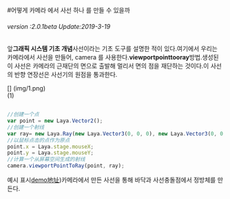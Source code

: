 #어떻게 카메라 에서 사선 하나 를 만들 수 있을까

###### *version :2.0.1beta   Update:2019-3-19*

앞**그래픽 시스템 기초 개념**사선이라는 기초 도구를 설명한 적이 있다.여기에서 우리는 카메라에서 사선을 만들어, camera 를 사용한다.**viewportpointtooray**방법.생성된 이 사선은 카메라의 근재단의 면으로 출발해 멀리서 면의 점을 재단하는 것이다.이 사선의 반향 연장선은 사선기의 원점을 통과한다.

[] (img/1.png)<br>(1)


```typescript

//创建一个点
var point = new Laya.Vector2();
//创建一个射线
var ray= new Laya.Ray(new Laya.Vector3(0, 0, 0), new Laya.Vector3(0, 0, 0));
//以鼠标点击的点作为原点
point.x = Laya.stage.mouseX;
point.y = Laya.stage.mouseY;
//计算一个从屏幕空间生成的射线
camera.viewportPointToRay(point, ray);
```


예시 표시[demo地址](https://layaair.ldc.layabox.com/demo2/?language=ch&category=3d&group=Camera&name=CameraRay))카메라에서 만든 사선을 통해 바닥과 사선충돌점에서 정방체를 만든다.

